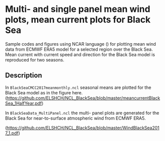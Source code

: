 # Multi- and single panel mean wind plots, mean current plots for Black Sea

Sample codes and figures using NCAR language () for plotting mean wind data
from ECMWF ERA5 model for a selected region over the Black Sea. Mean current 
with current speed and direction for the Black Sea model is reproduced for two
seasons.

## Description

In `BlackSeaCMCC2017meanmonthly.ncl` seasonal means are plotted for the Black 
Sea model as in the figure here. 
(https://github.com/ELSHCH/NCL_BlackSea/blob/master/meancurrentBlackSea_1HalfYear.pdf)

In `BlackSeaData_MultiPanel.ncl` the multi- panel plots are generated for 
the Black Sea for near-to-surface atmospheric wind from ECMWF ERA5.

(https://github.com/ELSHCH/NCL_BlackSea/blob/master/WindBlackSea2017_1.pdf)
